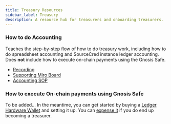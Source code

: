 ```yaml
---
title: Treasury Resources
sidebar_label: Treasury
description: A resource hub for treasurers and onboarding treasurers.
---
```


### How to do Accounting

Teaches the step-by-step flow of how to do treasury work, including how to do
spreadsheet accounting and SourceCred instance ledger accounting. Does **not**
include how to execute on-chain payments using the Gnosis Safe.

- [Recording](https://drive.google.com/drive/folders/1nlGXQv0FUeUL29eQIOwAkzkmwicbVfYQ?usp=sharing)
- [Supporting Miro Board](https://miro.com/app/board/uXjVORVP48I=/)
- [Accounting SOP](https://roamresearch.com/#/app/SourceCred/page/kxSveur7X)

### How to execute On-chain payments using Gnosis Safe

To be added... In the meantime, you can get started by buying a
[Ledger Hardware Wallet](https://www.ledger.com/) and setting it up. You can
[expense it](https://discord.com/channels/453243919774253079/808495102971346964)
if you do end up becoming a treasurer.
